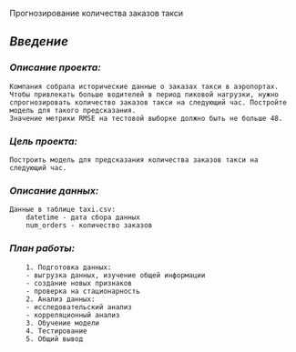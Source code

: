 Прогнозирование количества заказов такси

## ***Введение***

### *Описание проекта:*
    Компания собрала исторические данные о заказах такси в аэропортах. Чтобы привлекать больше водителей в период пиковой нагрузки, нужно спрогнозировать количество заказов такси на следующий час. Постройте модель для такого предсказания.
    Значение метрики RMSE на тестовой выборке должно быть не больше 48.
### *Цель проекта:*
    Построить модель для предсказания количества заказов такси на следующий час.
### *Описание данных:*
    Данные в таблице taxi.csv:
        datetime - дата сбора данных
        num_orders - количество заказов
### *План работы:*
        1. Подготовка данных: 
        - выгрузка данных, изучение общей информации
        - создание новых признаков
        - проверка на стационарность
        2. Анализ данных:
        - исследовательский анализ
        - корреляционный анализ
        3. Обучение модели
        4. Тестирование
        5. Общий вывод
